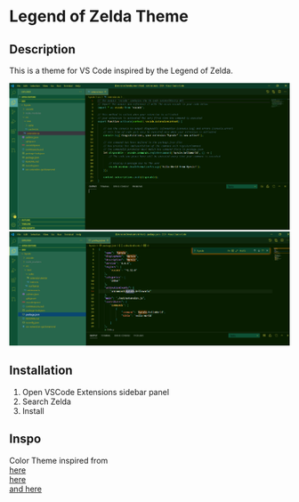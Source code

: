 # Legend of Zelda Theme

## Description

This is a theme for VS Code inspired by the Legend of Zelda.

<img src="img/Hyrulets.PNG "/>

<img src="img/Hyrulejson.PNG" />

## Installation

1. Open VSCode Extensions sidebar panel
2. Search Zelda
3. Install

## Inspo

Color Theme inspired from \
[here](https://www.color-hex.com/color-palette/4125) \
[here](https://www.color-hex.com/color-palette/9142) \
[and here](https://colorswall.com/palette/18682/) 
